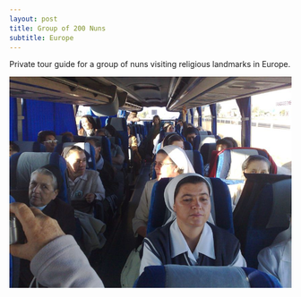 ```yaml
---
layout: post
title: Group of 200 Nuns
subtitle: Europe
---
```


Private tour guide for a group of nuns visiting religious landmarks in Europe.

![Group of 200 Nuns](/img/blog/nuns-group-europe-2008-10.jpg)

